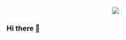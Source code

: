 

<div align="center">
  <img src="[https://media.giphy.com/media/v1.Y2lkPTc5MGI3NjExNzIxNjljNjAwZmJjODNmODg0MmMzMzg1ZjU5ODkyZGE5OWU5OWQ5NyZlcD12MV9pbnRlcm5hbF9naWZzX2dpZklkJmN0PWc/hpXdHPfFI5wTABdDx9/giphy.gif](https://media.giphy.com/media/k0ijJhqrUP4T2EvmJ1/giphy.gif)">

</div>

### Hi there 👋

<!--
**AnnaAWojtowicz/AnnaAWojtowicz** is a ✨ _special_ ✨ repository because its `README.md` (this file) appears on your GitHub profile.

Here are some ideas to get you started:

- 🔭 I’m currently working on ...
- 🌱 I’m currently learning JavaScript and React

- 💬 Ask me about ... if I want to work with you!
- 📫 How to reach me: ...

- ⚡ Fun fact: I'm older than Boulder Dash!
-->

